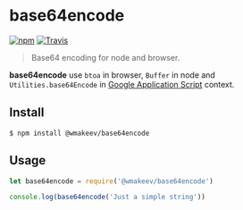 base64encode
============

[![npm](https://img.shields.io/npm/v/@wmakeev/base64encode.svg?maxAge=1800&style=flat-square)](https://www.npmjs.com/package/@wmakeev/base64encode)
[![Travis](https://img.shields.io/travis/wmakeev/base64encode.svg?maxAge=1800&style=flat-square)](https://travis-ci.org/wmakeev/base64encode)

> Base64 encoding for node and browser.

**base64encode** use `btoa` in browser, `Buffer` in node and `Utilities.base64Encode` in [Google Application Script](https://www.google.ru/script/start/) context.

## Install

```
$ npm install @wmakeev/base64encode
```

## Usage

```js
let base64encode = require('@wmakeev/base64encode')

console.log(base64encode('Just a simple string'))
```
